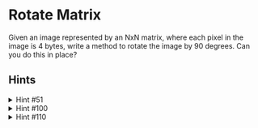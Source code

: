 # Rotate Matrix

Given an image represented by an NxN matrix, where each pixel in the image is 4 bytes, write a method to rotate the image by 90 degrees. Can you do this in place?

## Hints

<details>
  <summary>Hint #51</summary>
  Try thinking about it layer by layer. Can you rotate a specific layer?
</details>

<details>
  <summary>Hint #100</summary>
  Rotating a specific layer would just mean swapping the values in four arrays. If you were asked to swap the values in two arrays, could you do this? Can you then extend it to four arrays?
</details>

<details>
  <summary>Hint #110</summary>
  Be careful of edges cases and making sure you copy the values correctly.
</details>
